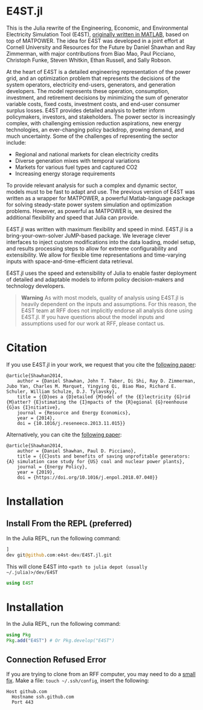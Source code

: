 # E4ST.jl

This is the Julia rewrite of the Engineering, Economic, and Environmental Electricity Simulation Tool (E4ST), [originally written in MATLAB](https://github.com/e4st-dev/e4st-mp), based on top of MATPOWER.  The idea for E4ST was developed in a joint effort at Cornell University and Resources for the Future by Daniel Shawhan and Ray Zimmerman, with major contributions from Biao Mao, Paul Picciano, Christoph Funke, Steven Whitkin, Ethan Russell, and Sally Robson.

At the heart of E4ST is a detailed engineering representation of the power grid, and an optimization problem that represents the decisions of the system operators, electricity end-users, generators, and generation developers. The model represents these operation, consumption, investment, and retirement decisions by minimizing the sum of generator variable costs, fixed costs, investment costs, and end-user consumer surplus losses. E4ST provides detailed analysis to better inform policymakers, investors, and stakeholders.
The power sector is increasingly complex, with challenging emission reduction aspirations, new energy technologies, an ever-changing policy backdrop, growing demand, and much uncertainty. Some of the challenges of representing the sector include:
* Regional and national markets for clean electricity credits
* Diverse generation mixes with temporal variations
* Markets for various fuel types and captured CO2
* Increasing energy storage requirements

To provide relevant analysis for such a complex and dynamic sector, models must to be fast to adapt and use. The previous version of E4ST was written as a wrapper for MATPOWER, a powerful Matlab-language package for solving steady-state power system simulation and optimization problems. However, as powerful as MATPOWER is, we desired the additional flexibility and speed that Julia can provide.

E4ST.jl was written with maximum flexibility and speed in mind. E4ST.jl is a bring-your-own-solver JuMP-based package. We leverage clever interfaces to inject custom modifications into the data loading, model setup, and results processing steps to allow for extreme configurability and extensibility. We allow for flexible time representations and time-varying inputs with space-and-time-efficient data retrieval.

E4ST.jl uses the speed and extensibility of Julia to enable faster deployment of detailed and adaptable models to inform policy decision-makers and technology developers.

> **Warning**
> As with most models, quality of analysis using E4ST.jl is heavily dependent on the inputs and assumptions.  For this reason, the E4ST team at RFF does not implicitly endorse all analysis done using E4ST.jl. If you have questions about the model inputs and assumptions used for our work at RFF, please contact us.

# Citation
If you use E4ST.jl in your work, we request that you cite the [following paper](https://www.sciencedirect.com/science/article/abs/pii/S0928765513000900): 

```
@article{Shawhan2014,
    author = {Daniel Shawhan, John T. Taber, Di Shi, Ray D. Zimmerman, Jubo Yan, Charles M. Marquet, Yingying Qi, Biao Mao, Richard E. Schuler, William Schulze, D.J. Tylavsky},
    title = {{D}oes a {D}etailed {M}odel of the {E}lectricity {G}rid {M}atter? {E}stimating the {I}mpacts of the {R}egional {G}reenhouse {G}as {I}nitiative},
    journal = {Resource and Energy Economics},
    year = {2014},
    doi = {10.1016/j.reseneeco.2013.11.015}}
```

Alternatively, you can cite the [following paper](https://www.sciencedirect.com/science/article/abs/pii/S0301421518304865): 

```
@article{Shawhan2014,
    author = {Daniel Shawhan, Paul D. Picciano},
    title = {{C}osts and benefits of saving unprofitable generators: {A} simulation case study for {US} coal and nuclear power plants},
    journal = {Energy Policy},
    year = {2019},
    doi = {https://doi.org/10.1016/j.enpol.2018.07.040}}
```
# Installation

## Install From the REPL (preferred)

In the Julia REPL, run the following command:

```julia
]
dev git@github.com:e4st-dev/E4ST.jl.git
```
This will clone E4ST into `<path to julia depot (usually ~/.julia)>/dev/E4ST`

```julia
using E4ST
```

# Installation

In the Julia REPL, run the following command:

```julia
using Pkg
Pkg.add("E4ST") # Or Pkg.develop("E4ST")
```

## Connection Refused Error
If you are trying to clone from an RFF computer, you may need to do a [small fix](https://gist.github.com/Tamal/1cc77f88ef3e900aeae65f0e5e504794).
Make a file: `touch ~/.ssh/config`, insert the following:
```
Host github.com
  Hostname ssh.github.com
  Port 443
```